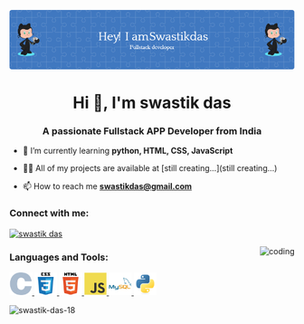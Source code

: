![logo](https://github.com/swastik-das-18/Swastik-das/blob/main/github-header-image.png)
<h1 align="center">Hi 👋, I'm  swastik  das</h1>
<h3 align="center">A passionate Fullstack APP Developer from India</h3>

- 🌱 I’m currently learning **python, HTML, CSS, JavaScript**

- 👨‍💻 All of my projects are available at [still creating...](still creating...)

- 📫 How to reach me **swastikdas@gmail.com**

<h3 align="left">Connect with me:</h3>
<p align="left">
<a href="[https://instagram.com/swastik das](https://www.instagram.com/_h_u_n_t_e_r.__?igsh=dzlsc3Z6OGpyMWJl)" target="blank"><img align="center" src="https://raw.githubusercontent.com/rahuldkjain/github-profile-readme-generator/master/src/images/icons/Social/instagram.svg" alt="swastik das" height="30" width="40" /></a>
</p>

<img  align= "right" alt="coding" width="coding"
src="https://media1.giphy.com/media/v1.Y2lkPTc5MGI3NjExaTJnMXpzeTV3MHUyNWx6cXhmdGQyM2hma3I2eXFleXMzcnF3cnlyaiZlcD12MV9pbnRlcm5hbF9naWZfYnlfaWQmY3Q9Zw/RbDKaczqWovIugyJmW/giphy.webp">

<h3 align="left">Languages and Tools:</h3>
<p align="left"> <a href="https://www.cprogramming.com/" target="_blank" rel="noreferrer"> <img src="https://raw.githubusercontent.com/devicons/devicon/master/icons/c/c-original.svg" alt="c" width="40" height="40"/> </a> <a href="https://www.w3schools.com/css/" target="_blank" rel="noreferrer"> <img src="https://raw.githubusercontent.com/devicons/devicon/master/icons/css3/css3-original-wordmark.svg" alt="css3" width="40" height="40"/> </a> <a href="https://www.w3.org/html/" target="_blank" rel="noreferrer"> <img src="https://raw.githubusercontent.com/devicons/devicon/master/icons/html5/html5-original-wordmark.svg" alt="html5" width="40" height="40"/> </a> <a href="https://developer.mozilla.org/en-US/docs/Web/JavaScript" target="_blank" rel="noreferrer"> <img src="https://raw.githubusercontent.com/devicons/devicon/master/icons/javascript/javascript-original.svg" alt="javascript" width="40" height="40"/> </a> <a href="https://www.mysql.com/" target="_blank" rel="noreferrer"> <img src="https://raw.githubusercontent.com/devicons/devicon/master/icons/mysql/mysql-original-wordmark.svg" alt="mysql" width="40" height="40"/> </a> <a href="https://www.python.org" target="_blank" rel="noreferrer"> <img src="https://raw.githubusercontent.com/devicons/devicon/master/icons/python/python-original.svg" alt="python" width="40" height="40"/> </a> </p>

<p><img align="center" src="https://github-readme-stats.vercel.app/api/top-langs?username=swastik-das-18&show_icons=true&locale=en&layout=compact" alt="swastik-das-18" /></p>
